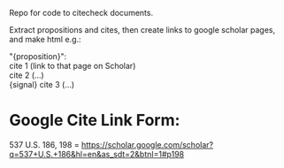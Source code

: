 Repo for code to citecheck documents.

Extract propositions and cites, then create links to google scholar pages, and make html e.g.:

"{proposition}":  
cite 1 (link to that page on Scholar)  
cite 2 (…)  
{signal} cite 3 (…)

# Google Cite Link Form:
537 U.S. 186, 198 = 
https://scholar.google.com/scholar?q=537+U.S.+186&hl=en&as_sdt=2&btnI=1#p198


